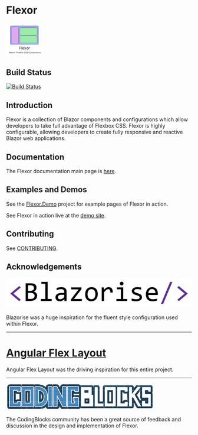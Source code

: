 # Flexor
<img alt="Flexor Icon" src="docs/images/flexor_logo.png" width=20%>

## Build Status
[![Build Status](https://derhasse.visualstudio.com/Flexor/_apis/build/status/Build%20and%20Package%20Master?branchName=master)](https://derhasse.visualstudio.com/Flexor/_build/latest?definitionId=43&branchName=master)

## Introduction
Flexor is a collection of Blazor components and configurations which allow developers to take full advantage of Flexbox CSS.  Flexor is highly configurable, allowing developers to create fully responsive and reactive Blazor web applications.

## Documentation
The Flexor documentation main page is [here](https://derekchasse.github.io/Flexor/index.html).

## Examples and Demos
See the [Flexor.Demo](https://github.com/DerekChasse/Flexor/tree/master/Tests/Flexor.Demo) project for example pages of Flexor in action.

See Flexor in action live at the [demo site](http://flexor.azurewebsites.net).

## Contributing
See [CONTRIBUTING](CONTRIBUTING.md).

## Acknowledgements
[<img src ="docs/images/blazorise.png">]([https://github.com/stsrki/Blazorise)

Blazorise was a huge inspiration for the fluent style configuration used within Flexor.
___  
# [**Angular Flex Layout**](https://github.com/angular/flex-layout)

Angular Flex Layout was the driving inspiration for this entire project.
___
[<img src="docs/images/cb-wide.png">](https://www.codingblocks.net/about/) 

The CodingBlocks community has been a great source of feedback and discussion in the design and implementation of Flexor.
  